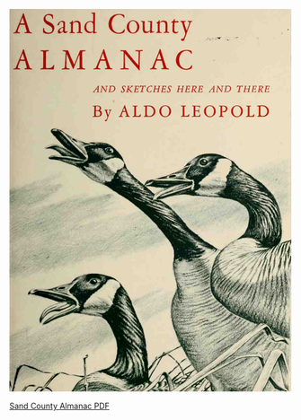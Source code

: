 
![Sand County Almanac Cover](assets/sand-county-almanac.png)

[Sand County Almanac PDF](assets/sand-county-almanac.pdf)
